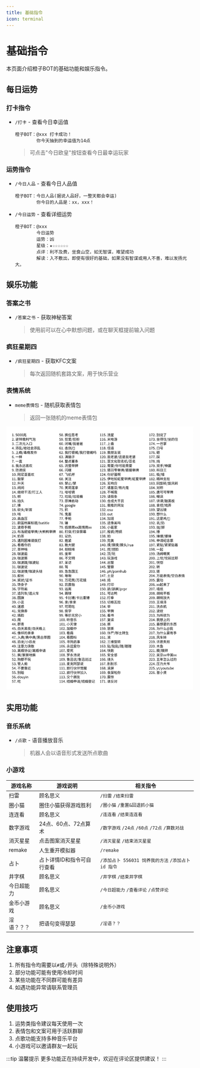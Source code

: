```yaml
---
title: 基础指令
icon: terminal
---
```


# 基础指令

本页面介绍橙子BOT的基础功能和娱乐指令。

## 每日运势

### 打卡指令
- `/打卡` - 查看今日幸运值
  ```
  橙子BOT：@xxx 打卡成功！
          你今天抽到的幸运值为14点
  ```
  > 可点击"今日欧皇"按钮查看今日最幸运玩家

### 运势指令
- `/今日人品` - 查看今日人品值
  ```
  橙子BOT：今日人品(据说人品好，一整天都会幸运)
          你今日的人品是：xx，xxx！
  ```

- `/今日运势` - 查看详细运势
  ```
  橙子BOT：@xxx
          今日运势
          运势：凶
          星级：★☆☆☆☆☆☆
          点评：利不及费，坐食山空，如无智谋，难望成功
          解读：入不敷出，即使有很好的基础，如果没有智谋或用人不善，难以发扬光大。
  ```

## 娱乐功能

### 答案之书
- `/答案之书` - 获取神秘答案
  > 使用前可以在心中默想问题，或在聊天框提前输入问题

### 疯狂星期四
- `/疯狂星期四` - 获取KFC文案
  > 每次返回随机套路文案，用于快乐营业

### 表情系统
- `meme表情包` - 随机获取表情包
  > 返回一张随机的meme表情包

![meme表情包](../../.vuepress/public/assets/image/bot/basic/1.jpeg)

## 实用功能

### 音乐系统
- `/点歌` - 语音播放音乐
  > 机器人会以语音形式发送所点歌曲

### 小游戏

| 游戏名称 | 游戏说明 | 相关指令 |
|---------|---------|---------|
| 扫雷 | 顾名思义 | `/扫雷` `/结束扫雷` |
| 圈小猫 | 圈住小猫获得游戏胜利 | `/圈小猫` `/重置&回退抓小猫` |
| 连连看 | 顾名思义 | `/连连看` `/结束连连看` |
| 数字游戏 | 24点、60点、72点算术 | `/数字游戏` `/24点` `/60点` `/72点` `/算数对战` |
| 消灭星星 | 点击图案消灭星星 | `/消灭星星` `/结束消灭星星` |
| remake | 人生重开模拟器 | `/remake` |
| 占卜 | 占卜详情ID和指令可自行查看 | `/添加占卜 556031 饲养我的方法` `/添加占卜 id 指令` |
| 井字棋 | 顾名思义 | `/井字棋` `/结束井字棋` |
| 今日超能力 | 顾名思义 | `/今日超能力` `/查看评论` `/点赞评论` |
| 金币小游戏 | 顾名思义 | `/金币小游戏` |
| 淫语？？？ | 把语句变得瑟瑟 | `/淫语？？` |

## 注意事项

1. 所有指令均需要以`#`或`/`开头（除特殊说明外）
2. 部分功能可能有使用冷却时间
3. 某些功能在不同群可能有差异
4. 如遇功能异常请联系管理员

## 使用技巧

1. 运势类指令建议每天使用一次
2. 表情包和文案可用于活跃群聊
3. 点歌功能支持多种音乐平台
4. 小游戏可以邀请群友一起玩

:::tip 温馨提示
更多功能正在持续开发中，欢迎在评论区提供建议！
:::




